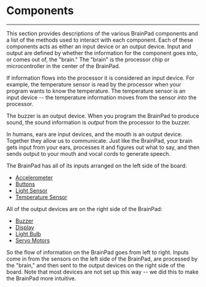 # Components
---
This section provides descriptions of the various BrainPad components and a list of the methods used to interact with each component. Each of these components acts as either an input device or an output device. Input and output are defined by whether the information for the component goes into, or comes out of, the "brain." The "brain" is the processor chip or microcontroller in the center of the BrainPad.

If information flows into the processor it is considered an input device. For example, the temperature sensor is read by the processor when your program wants to know the temperature. The temperature sensor is an input device -- the temperature information moves from the sensor *into* the processor.

The buzzer is an output device. When you program the BrainPad to produce sound, the sound information is *output* from the processor to the buzzer.

In humans, ears are input devices, and the mouth is an output device. Together they allow us to communicate. Just like the BrainPad, your brain gets input from your ears, processes it and figures out what to say, and then sends output to your mouth and vocal cords to generate speech.

The BrainPad has all of its inputs arranged on the left side of the board:
* [Accelerometer](accelerometer.md)
* [Buttons](buttons.md)
* [Light Sensor](light-sensor.md)
* [Temperature Sensor](temperature-sensor.md)

All of the output devices are on the right side of the BrainPad:
* [Buzzer](buzzer.md)
* [Display](display.md)
* [Light Bulb](light-bulb.md)
* [Servo Motors](servo-motors.md)

So the flow of information on the BrainPad goes from left to right. Inputs come in from the sensors on the left side of the BrainPad, are processed by the "brain," and then sent to the output devices on the right side of the board. Note that most devices are not set up this way -- we did this to make the BrainPad more intuitive.